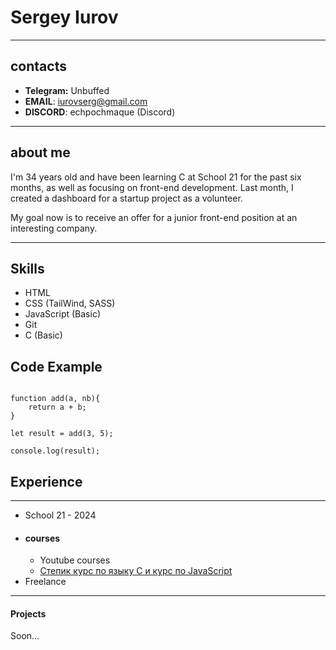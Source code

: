 # Sergey Iurov
---
## contacts ##

* __Telegram:__ Unbuffed
* __EMAIL__: iurovserg@gmail.com
* __DISCORD__: echpochmaque (Discord)
  
---

## about me ##

I'm 34 years old and have been learning C at School 21 for the past six months, as well as focusing on front-end development. Last month, I created a dashboard for a startup project as a volunteer.

My goal now is to receive an offer for a junior front-end position at an interesting company.

---

## Skills ##

* HTML
* CSS (TailWind, SASS)
* JavaScript (Basic)
* Git
* C (Basic)
  
## Code Example ##

``` code

function add(a, nb){
    return a + b; 
}

let result = add(3, 5);

console.log(result);
```
## Experience ##
---
* School 21 - 2024
* #### courses ####
    * Youtube courses
    * [Степик курс по языку C и курс по JavaScript](https://stepik.org)
* Freelance 

---
#### Projects ####

Soon...
    
